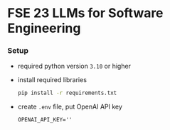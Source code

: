 # FSE 23 LLMs for Software Engineering

### Setup

- required python version `3.10` or higher

- install required libraries
    ```bash
    pip install -r requirements.txt
    ```

- create `.env` file, put OpenAI API key 
    ```
    OPENAI_API_KEY=''
    ```
